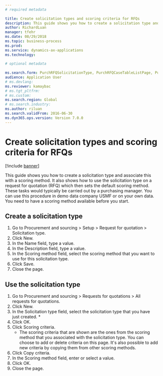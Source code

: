 ```yaml
--- 
# required metadata 
 
title: Create solicitation types and scoring criteria for RFQs
description: This guide shows you how to create a solicitation type and associate this with a scoring method. 
author: RichardLuan
manager: tfehr 
ms.date: 08/29/2018
ms.topic: business-process 
ms.prod:  
ms.service: dynamics-ax-applications 
ms.technology:  
 
# optional metadata 
 
ms.search.form: PurchRFQSolicitationType, PurchRFQCaseTableListPage, PurchCreateRFQCase, PurchRFQCaseTable, PurchRFQScoringRFQCaseCriteria, PurchRFQScoringCriteriaCopy   
audience: Application User 
# ms.devlang:  
ms.reviewer: kamaybac
# ms.tgt_pltfrm:  
# ms.custom:  
ms.search.region: Global
# ms.search.industry: 
ms.author: riluan
ms.search.validFrom: 2016-06-30 
ms.dyn365.ops.version: Version 7.0.0 
---
```

# Create solicitation types and scoring criteria for RFQs

[!include [banner](../../includes/banner.md)]

This guide shows you how to create a solicitation type and associate this with a scoring method. It also shows how to use the solicitation type on a request for quotation (RFQ) which then sets the default scoring method. These tasks would typically be carried out by a purchasing manager. You can use this procedure in demo data company USMF or on your own data. You need to have a scoring method available before you start.


## Create a solicitation type
1. Go to Procurement and sourcing > Setup > Request for quotation > Solicitation type.
2. Click New.
3. In the Name field, type a value.
4. In the Description field, type a value.
5. In the Scoring method field, select the scoring method that you want to use for this solicitation type.
6. Click Save.
7. Close the page.

## Use the solicitation type
1. Go to Procurement and sourcing > Requests for quotations > All requests for quotations.
2. Click New.
3. In the Solicitation type field, select the solicitation type that you have just created. 
    *   
4. Click OK.
5. Click Scoring criteria.
    * The scoring criteria that are shown are the ones from the scoring method that you associated with the solicitation type. You can choose to add or delete criteria on this page. It's also possible to add new criteria by copying them from other scoring methods.  
6. Click Copy criteria.
7. In the Scoring method field, enter or select a value.
8. Click OK.
9. Close the page.

